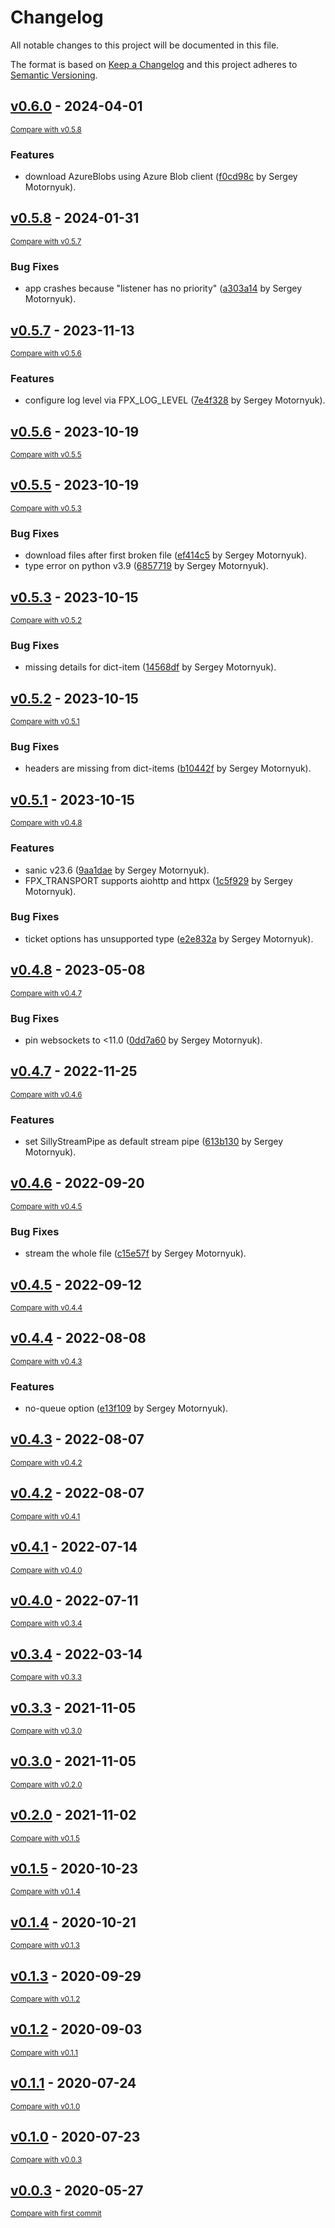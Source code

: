 # Changelog

All notable changes to this project will be documented in this file.

The format is based on [Keep a Changelog](http://keepachangelog.com/en/1.0.0/)
and this project adheres to [Semantic Versioning](http://semver.org/spec/v2.0.0.html).

<!-- insertion marker -->
## [v0.6.0](https://github.com/DataShades/fpx/releases/tag/v0.6.0) - 2024-04-01

<small>[Compare with v0.5.8](https://github.com/DataShades/fpx/compare/v0.5.8...v0.6.0)</small>

### Features

- download AzureBlobs using Azure Blob client ([f0cd98c](https://github.com/DataShades/fpx/commit/f0cd98cde59f4ad3adb5db9ca2f475ad1c7a8819) by Sergey Motornyuk).

## [v0.5.8](https://github.com/DataShades/fpx/releases/tag/v0.5.8) - 2024-01-31

<small>[Compare with v0.5.7](https://github.com/DataShades/fpx/compare/v0.5.7...v0.5.8)</small>

### Bug Fixes

- app crashes because "listener has no priority" ([a303a14](https://github.com/DataShades/fpx/commit/a303a14bb6fb6ef6634dd88bb9f559de7288ace6) by Sergey Motornyuk).

## [v0.5.7](https://github.com/DataShades/fpx/releases/tag/v0.5.7) - 2023-11-13

<small>[Compare with v0.5.6](https://github.com/DataShades/fpx/compare/v0.5.6...v0.5.7)</small>

### Features

- configure log level via FPX_LOG_LEVEL ([7e4f328](https://github.com/DataShades/fpx/commit/7e4f328bcc1d2cf114edc12b318fb4254439214d) by Sergey Motornyuk).

## [v0.5.6](https://github.com/DataShades/fpx/releases/tag/v0.5.6) - 2023-10-19

<small>[Compare with v0.5.5](https://github.com/DataShades/fpx/compare/v0.5.5...v0.5.6)</small>

## [v0.5.5](https://github.com/DataShades/fpx/releases/tag/v0.5.5) - 2023-10-19

<small>[Compare with v0.5.3](https://github.com/DataShades/fpx/compare/v0.5.3...v0.5.5)</small>

### Bug Fixes

- download files after first broken file ([ef414c5](https://github.com/DataShades/fpx/commit/ef414c5a7f9b0221cfc19969f059d4b03b6e427c) by Sergey Motornyuk).
- type error on python v3.9 ([6857719](https://github.com/DataShades/fpx/commit/6857719b17d4cf941028738d58f3701abdf945de) by Sergey Motornyuk).

## [v0.5.3](https://github.com/DataShades/fpx/releases/tag/v0.5.3) - 2023-10-15

<small>[Compare with v0.5.2](https://github.com/DataShades/fpx/compare/v0.5.2...v0.5.3)</small>

### Bug Fixes

- missing details for dict-item ([14568df](https://github.com/DataShades/fpx/commit/14568df0880c2ae8e44812711456feecddb002f4) by Sergey Motornyuk).

## [v0.5.2](https://github.com/DataShades/fpx/releases/tag/v0.5.2) - 2023-10-15

<small>[Compare with v0.5.1](https://github.com/DataShades/fpx/compare/v0.5.1...v0.5.2)</small>

### Bug Fixes

- headers are missing from dict-items ([b10442f](https://github.com/DataShades/fpx/commit/b10442f553750469aeca4fecf5391c6976225bfc) by Sergey Motornyuk).

## [v0.5.1](https://github.com/DataShades/fpx/releases/tag/v0.5.1) - 2023-10-15

<small>[Compare with v0.4.8](https://github.com/DataShades/fpx/compare/v0.4.8...v0.5.1)</small>

### Features

- sanic v23.6 ([9aa1dae](https://github.com/DataShades/fpx/commit/9aa1daebc01a16e2e8c939795be0c5ba57bd2ffe) by Sergey Motornyuk).
- FPX_TRANSPORT supports aiohttp and httpx ([1c5f929](https://github.com/DataShades/fpx/commit/1c5f92909fed0817a10344dc11d85320add469ff) by Sergey Motornyuk).

### Bug Fixes

- ticket options has unsupported type ([e2e832a](https://github.com/DataShades/fpx/commit/e2e832ab9a42bb6d124b8be4180128074df0f297) by Sergey Motornyuk).

## [v0.4.8](https://github.com/DataShades/fpx/releases/tag/v0.4.8) - 2023-05-08

<small>[Compare with v0.4.7](https://github.com/DataShades/fpx/compare/v0.4.7...v0.4.8)</small>

### Bug Fixes

- pin websockets to <11.0 ([0dd7a60](https://github.com/DataShades/fpx/commit/0dd7a609c4703ab8fe1d07f32239e76444c1c246) by Sergey Motornyuk).

## [v0.4.7](https://github.com/DataShades/fpx/releases/tag/v0.4.7) - 2022-11-25

<small>[Compare with v0.4.6](https://github.com/DataShades/fpx/compare/v0.4.6...v0.4.7)</small>

### Features

- set SillyStreamPipe as default stream pipe ([613b130](https://github.com/DataShades/fpx/commit/613b130b36c66bb33c68a88c078a841e8ad5bd60) by Sergey Motornyuk).

## [v0.4.6](https://github.com/DataShades/fpx/releases/tag/v0.4.6) - 2022-09-20

<small>[Compare with v0.4.5](https://github.com/DataShades/fpx/compare/v0.4.5...v0.4.6)</small>

### Bug Fixes

- stream the whole file ([c15e57f](https://github.com/DataShades/fpx/commit/c15e57fc74aedc6046f55dde8bf71a66978acde2) by Sergey Motornyuk).

## [v0.4.5](https://github.com/DataShades/fpx/releases/tag/v0.4.5) - 2022-09-12

<small>[Compare with v0.4.4](https://github.com/DataShades/fpx/compare/v0.4.4...v0.4.5)</small>

## [v0.4.4](https://github.com/DataShades/fpx/releases/tag/v0.4.4) - 2022-08-08

<small>[Compare with v0.4.3](https://github.com/DataShades/fpx/compare/v0.4.3...v0.4.4)</small>

### Features

- no-queue option ([e13f109](https://github.com/DataShades/fpx/commit/e13f109b47fb613119c1d651d32cbcc9e2d8ace4) by Sergey Motornyuk).

## [v0.4.3](https://github.com/DataShades/fpx/releases/tag/v0.4.3) - 2022-08-07

<small>[Compare with v0.4.2](https://github.com/DataShades/fpx/compare/v0.4.2...v0.4.3)</small>

## [v0.4.2](https://github.com/DataShades/fpx/releases/tag/v0.4.2) - 2022-08-07

<small>[Compare with v0.4.1](https://github.com/DataShades/fpx/compare/v0.4.1...v0.4.2)</small>

## [v0.4.1](https://github.com/DataShades/fpx/releases/tag/v0.4.1) - 2022-07-14

<small>[Compare with v0.4.0](https://github.com/DataShades/fpx/compare/v0.4.0...v0.4.1)</small>

## [v0.4.0](https://github.com/DataShades/fpx/releases/tag/v0.4.0) - 2022-07-11

<small>[Compare with v0.3.4](https://github.com/DataShades/fpx/compare/v0.3.4...v0.4.0)</small>

## [v0.3.4](https://github.com/DataShades/fpx/releases/tag/v0.3.4) - 2022-03-14

<small>[Compare with v0.3.3](https://github.com/DataShades/fpx/compare/v0.3.3...v0.3.4)</small>

## [v0.3.3](https://github.com/DataShades/fpx/releases/tag/v0.3.3) - 2021-11-05

<small>[Compare with v0.3.0](https://github.com/DataShades/fpx/compare/v0.3.0...v0.3.3)</small>

## [v0.3.0](https://github.com/DataShades/fpx/releases/tag/v0.3.0) - 2021-11-05

<small>[Compare with v0.2.0](https://github.com/DataShades/fpx/compare/v0.2.0...v0.3.0)</small>

## [v0.2.0](https://github.com/DataShades/fpx/releases/tag/v0.2.0) - 2021-11-02

<small>[Compare with v0.1.5](https://github.com/DataShades/fpx/compare/v0.1.5...v0.2.0)</small>

## [v0.1.5](https://github.com/DataShades/fpx/releases/tag/v0.1.5) - 2020-10-23

<small>[Compare with v0.1.4](https://github.com/DataShades/fpx/compare/v0.1.4...v0.1.5)</small>

## [v0.1.4](https://github.com/DataShades/fpx/releases/tag/v0.1.4) - 2020-10-21

<small>[Compare with v0.1.3](https://github.com/DataShades/fpx/compare/v0.1.3...v0.1.4)</small>

## [v0.1.3](https://github.com/DataShades/fpx/releases/tag/v0.1.3) - 2020-09-29

<small>[Compare with v0.1.2](https://github.com/DataShades/fpx/compare/v0.1.2...v0.1.3)</small>

## [v0.1.2](https://github.com/DataShades/fpx/releases/tag/v0.1.2) - 2020-09-03

<small>[Compare with v0.1.1](https://github.com/DataShades/fpx/compare/v0.1.1...v0.1.2)</small>

## [v0.1.1](https://github.com/DataShades/fpx/releases/tag/v0.1.1) - 2020-07-24

<small>[Compare with v0.1.0](https://github.com/DataShades/fpx/compare/v0.1.0...v0.1.1)</small>

## [v0.1.0](https://github.com/DataShades/fpx/releases/tag/v0.1.0) - 2020-07-23

<small>[Compare with v0.0.3](https://github.com/DataShades/fpx/compare/v0.0.3...v0.1.0)</small>

## [v0.0.3](https://github.com/DataShades/fpx/releases/tag/v0.0.3) - 2020-05-27

<small>[Compare with first commit](https://github.com/DataShades/fpx/compare/e653dcba1c3fbbd9be38521627d770dab4904577...v0.0.3)</small>

